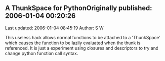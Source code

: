 ## A ThunkSpace for PythonOriginally published: 2006-01-04 00:20:26 
Last updated: 2006-01-04 08:45:19 
Author: S W 
 
This useless hack allows normal functions to be attached to a 'ThunkSpace' which causes the function to be lazily evaluated when the thunk is referenced. It is just a experiment using closures and descriptors to try and change python function call syntax.